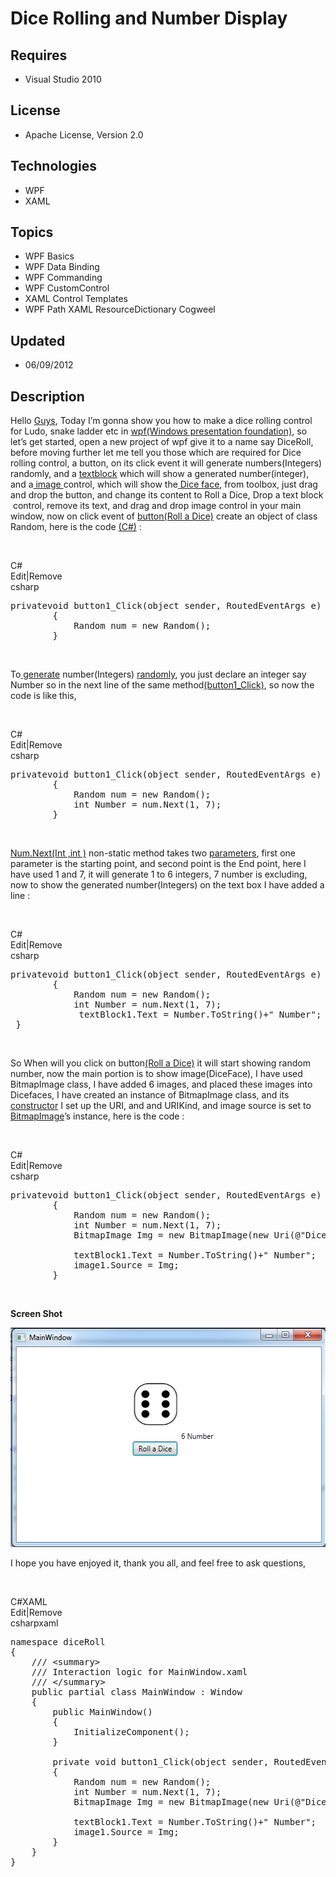 # Dice Rolling and Number Display
## Requires
- Visual Studio 2010
## License
- Apache License, Version 2.0
## Technologies
- WPF
- XAML
## Topics
- WPF Basics
- WPF Data Binding
- WPF Commanding
- WPF CustomControl
- XAML Control Templates
- WPF Path XAML ResourceDictionary Cogweel
## Updated
- 06/09/2012
## Description

<p>Hello <a href="http://webeasyforall.blogspot.com/" target="_blank">Guys</a>, Today I&rsquo;m gonna show you how to make a dice rolling control for Ludo, snake ladder etc in
<a href="http://webeasyforall.blogspot.com/" target="_blank">wpf(Windows presentation foundation)</a>, so let&rsquo;s get started, open a new project of wpf give it to a name say DiceRoll, before moving further let me tell you those which are required for Dice
 rolling control, a button, on its click event it will generate numbers(Integers) randomly, and a
<a href="http://webeasyforall.blogspot.com/" target="_blank">textblock</a> which will show a generated number(integer), and a<a href="http://webeasyforall.blogspot.com/" target="_blank"> image
</a>control, which will show the<a href="http://webeasyforall.blogspot.com/" target="_blank"> Dice face</a>, from toolbox, just drag and drop the button, and change its content to Roll a Dice, Drop a text block &nbsp;control, remove its text, and drag and drop
 image control in your main window, now on click event of <a href="http://webeasyforall.blogspot.com/" target="_blank">
button(Roll a Dice)</a> create an object of class Random, here is the code <a href="http://webeasyforall.blogspot.com/" target="_blank">
(C#)</a> :</p>
<p>&nbsp;</p>
<div class="scriptcode">
<div class="pluginEditHolder" pluginCommand="mceScriptCode">
<div class="title"><span>C#</span></div>
<div class="pluginLinkHolder"><span class="pluginEditHolderLink">Edit</span>|<span class="pluginRemoveHolderLink">Remove</span></div>
<span class="hidden">csharp</span>

<div class="preview">
<pre class="csharp"><span class="cs__keyword">private</span><span class="cs__keyword">void</span>&nbsp;button1_Click(<span class="cs__keyword">object</span>&nbsp;sender,&nbsp;RoutedEventArgs&nbsp;e)&nbsp;
&nbsp;&nbsp;&nbsp;&nbsp;&nbsp;&nbsp;&nbsp;&nbsp;{&nbsp;
&nbsp;&nbsp;&nbsp;&nbsp;&nbsp;&nbsp;&nbsp;&nbsp;&nbsp;&nbsp;&nbsp;&nbsp;Random&nbsp;num&nbsp;=&nbsp;<span class="cs__keyword">new</span>&nbsp;Random();&nbsp;
&nbsp;&nbsp;&nbsp;&nbsp;&nbsp;&nbsp;&nbsp;&nbsp;}&nbsp;
</pre>
</div>
</div>
</div>
<p>&nbsp;</p>
<p>To<a href="http://webeasyforall.blogspot.com/" target="_blank"> generate</a> number(Integers)
<a href="http://webeasyforall.blogspot.com/" target="_blank">randomly</a>, you just declare an integer say Number so in the next line of the same method<a href="http://webeasyforall.blogspot.com/" target="_blank">(button1_Click)</a>, so now the code is like
 this,</p>
<p>&nbsp;</p>
<div class="scriptcode">
<div class="pluginEditHolder" pluginCommand="mceScriptCode">
<div class="title"><span>C#</span></div>
<div class="pluginLinkHolder"><span class="pluginEditHolderLink">Edit</span>|<span class="pluginRemoveHolderLink">Remove</span></div>
<span class="hidden">csharp</span>

<div class="preview">
<pre class="csharp"><span class="cs__keyword">private</span><span class="cs__keyword">void</span>&nbsp;button1_Click(<span class="cs__keyword">object</span>&nbsp;sender,&nbsp;RoutedEventArgs&nbsp;e)&nbsp;
&nbsp;&nbsp;&nbsp;&nbsp;&nbsp;&nbsp;&nbsp;&nbsp;{&nbsp;
&nbsp;&nbsp;&nbsp;&nbsp;&nbsp;&nbsp;&nbsp;&nbsp;&nbsp;&nbsp;&nbsp;&nbsp;Random&nbsp;num&nbsp;=&nbsp;<span class="cs__keyword">new</span>&nbsp;Random();&nbsp;
&nbsp;&nbsp;&nbsp;&nbsp;&nbsp;&nbsp;&nbsp;&nbsp;&nbsp;&nbsp;&nbsp;&nbsp;<span class="cs__keyword">int</span>&nbsp;Number&nbsp;=&nbsp;num.Next(<span class="cs__number">1</span>,&nbsp;<span class="cs__number">7</span>);&nbsp;
&nbsp;&nbsp;&nbsp;&nbsp;&nbsp;&nbsp;&nbsp;&nbsp;}&nbsp;
</pre>
</div>
</div>
</div>
<p>&nbsp;</p>
<p><a href="http://webeasyforall.blogspot.com/" target="_blank">Num.Next(Int ,int )</a> non-static method takes two
<a href="http://webeasyforall.blogspot.com/" target="_blank">parameters</a>, first one parameter is the starting point, and second point is the End point, here I have used 1 and 7, it will generate 1 to 6 integers, 7 number is excluding, now to show the generated
 number(Integers) on the text box I have added a line :</p>
<p>&nbsp;</p>
<div class="scriptcode">
<div class="pluginEditHolder" pluginCommand="mceScriptCode">
<div class="title"><span>C#</span></div>
<div class="pluginLinkHolder"><span class="pluginEditHolderLink">Edit</span>|<span class="pluginRemoveHolderLink">Remove</span></div>
<span class="hidden">csharp</span>

<div class="preview">
<pre class="csharp"><span class="cs__keyword">private</span><span class="cs__keyword">void</span>&nbsp;button1_Click(<span class="cs__keyword">object</span>&nbsp;sender,&nbsp;RoutedEventArgs&nbsp;e)&nbsp;
&nbsp;&nbsp;&nbsp;&nbsp;&nbsp;&nbsp;&nbsp;&nbsp;{&nbsp;
&nbsp;&nbsp;&nbsp;&nbsp;&nbsp;&nbsp;&nbsp;&nbsp;&nbsp;&nbsp;&nbsp;&nbsp;Random&nbsp;num&nbsp;=&nbsp;<span class="cs__keyword">new</span>&nbsp;Random();&nbsp;
&nbsp;&nbsp;&nbsp;&nbsp;&nbsp;&nbsp;&nbsp;&nbsp;&nbsp;&nbsp;&nbsp;&nbsp;<span class="cs__keyword">int</span>&nbsp;Number&nbsp;=&nbsp;num.Next(<span class="cs__number">1</span>,&nbsp;<span class="cs__number">7</span>);&nbsp;
&nbsp;&nbsp;&nbsp;&nbsp;&nbsp;&nbsp;&nbsp;&nbsp;&nbsp;&nbsp;&nbsp;&nbsp;&nbsp;textBlock1.Text&nbsp;=&nbsp;Number.ToString()&#43;<span class="cs__string">&quot;&nbsp;Number&quot;</span>;&nbsp;
&nbsp;}&nbsp;
</pre>
</div>
</div>
</div>
<p>&nbsp;</p>
<p>So When will you click on button<a href="http://webeasyforall.blogspot.com/" target="_blank">(Roll a Dice)</a> it will start showing random number, now the main portion is to show image(DiceFace), I have used BitmapImage class, I have added 6 images, and
 placed these images into Dicefaces, I have created an instance of BitmapImage class, and its
<a href="http://webeasyforall.blogspot.com/" target="_blank">constructor</a> I set up the URI, and and URIKind, and image source is set to<a href="http://webeasyforall.blogspot.com/" target="_blank"> BitmapImage</a>&rsquo;s instance, here is the code :</p>
<p>&nbsp;</p>
<div class="scriptcode">
<div class="pluginEditHolder" pluginCommand="mceScriptCode">
<div class="title"><span>C#</span></div>
<div class="pluginLinkHolder"><span class="pluginEditHolderLink">Edit</span>|<span class="pluginRemoveHolderLink">Remove</span></div>
<span class="hidden">csharp</span>

<div class="preview">
<pre class="csharp"><span class="cs__keyword">private</span><span class="cs__keyword">void</span>&nbsp;button1_Click(<span class="cs__keyword">object</span>&nbsp;sender,&nbsp;RoutedEventArgs&nbsp;e)&nbsp;
&nbsp;&nbsp;&nbsp;&nbsp;&nbsp;&nbsp;&nbsp;&nbsp;{&nbsp;
&nbsp;&nbsp;&nbsp;&nbsp;&nbsp;&nbsp;&nbsp;&nbsp;&nbsp;&nbsp;&nbsp;&nbsp;Random&nbsp;num&nbsp;=&nbsp;<span class="cs__keyword">new</span>&nbsp;Random();&nbsp;
&nbsp;&nbsp;&nbsp;&nbsp;&nbsp;&nbsp;&nbsp;&nbsp;&nbsp;&nbsp;&nbsp;&nbsp;<span class="cs__keyword">int</span>&nbsp;Number&nbsp;=&nbsp;num.Next(<span class="cs__number">1</span>,&nbsp;<span class="cs__number">7</span>);&nbsp;
&nbsp;&nbsp;&nbsp;&nbsp;&nbsp;&nbsp;&nbsp;&nbsp;&nbsp;&nbsp;&nbsp;&nbsp;BitmapImage&nbsp;Img&nbsp;=&nbsp;<span class="cs__keyword">new</span>&nbsp;BitmapImage(<span class="cs__keyword">new</span>&nbsp;Uri(@<span class="cs__string">&quot;DiceFaces\&quot;&#43;Number.ToString()&#43;&quot;</span>.png&quot;,UriKind.Relative));&nbsp;
&nbsp;&nbsp;&nbsp;&nbsp;&nbsp;&nbsp;&nbsp;&nbsp;&nbsp;&nbsp;&nbsp;&nbsp;&nbsp;
&nbsp;&nbsp;&nbsp;&nbsp;&nbsp;&nbsp;&nbsp;&nbsp;&nbsp;&nbsp;&nbsp;&nbsp;textBlock1.Text&nbsp;=&nbsp;Number.ToString()&#43;<span class="cs__string">&quot;&nbsp;Number&quot;</span>;&nbsp;
&nbsp;&nbsp;&nbsp;&nbsp;&nbsp;&nbsp;&nbsp;&nbsp;&nbsp;&nbsp;&nbsp;&nbsp;image1.Source&nbsp;=&nbsp;Img;&nbsp;
&nbsp;&nbsp;&nbsp;&nbsp;&nbsp;&nbsp;&nbsp;&nbsp;}&nbsp;
</pre>
</div>
</div>
</div>
<p>&nbsp;</p>
<p><strong>Screen Shot</strong></p>
<p><strong><a href="http://webeasyforall.blogspot.com/" target="_blank"><img id="59593" src="59593-11.png" alt="" width="526" height="351"></a><br>
</strong></p>
<p>I hope you have enjoyed it, thank you all, and feel free to ask questions,&nbsp;</p>
<p>&nbsp;</p>
<div class="scriptcode">
<div class="pluginEditHolder" pluginCommand="mceScriptCode">
<div class="title"><span>C#</span><span>XAML</span></div>
<div class="pluginLinkHolder"><span class="pluginEditHolderLink">Edit</span>|<span class="pluginRemoveHolderLink">Remove</span></div>
<span class="hidden">csharp</span><span class="hidden">xaml</span>


<div class="preview">
<pre class="csharp"><span class="cs__keyword">namespace</span>&nbsp;diceRoll&nbsp;
{&nbsp;
&nbsp;&nbsp;&nbsp;&nbsp;<span class="cs__com">///&nbsp;&lt;summary&gt;</span>&nbsp;
&nbsp;&nbsp;&nbsp;&nbsp;<span class="cs__com">///&nbsp;Interaction&nbsp;logic&nbsp;for&nbsp;MainWindow.xaml</span>&nbsp;
&nbsp;&nbsp;&nbsp;&nbsp;<span class="cs__com">///&nbsp;&lt;/summary&gt;</span>&nbsp;
&nbsp;&nbsp;&nbsp;&nbsp;<span class="cs__keyword">public</span>&nbsp;partial&nbsp;<span class="cs__keyword">class</span>&nbsp;MainWindow&nbsp;:&nbsp;Window&nbsp;
&nbsp;&nbsp;&nbsp;&nbsp;{&nbsp;
&nbsp;&nbsp;&nbsp;&nbsp;&nbsp;&nbsp;&nbsp;&nbsp;<span class="cs__keyword">public</span>&nbsp;MainWindow()&nbsp;
&nbsp;&nbsp;&nbsp;&nbsp;&nbsp;&nbsp;&nbsp;&nbsp;{&nbsp;
&nbsp;&nbsp;&nbsp;&nbsp;&nbsp;&nbsp;&nbsp;&nbsp;&nbsp;&nbsp;&nbsp;&nbsp;InitializeComponent();&nbsp;
&nbsp;&nbsp;&nbsp;&nbsp;&nbsp;&nbsp;&nbsp;&nbsp;}&nbsp;
&nbsp;
&nbsp;&nbsp;&nbsp;&nbsp;&nbsp;&nbsp;&nbsp;&nbsp;<span class="cs__keyword">private</span>&nbsp;<span class="cs__keyword">void</span>&nbsp;button1_Click(<span class="cs__keyword">object</span>&nbsp;sender,&nbsp;RoutedEventArgs&nbsp;e)&nbsp;
&nbsp;&nbsp;&nbsp;&nbsp;&nbsp;&nbsp;&nbsp;&nbsp;{&nbsp;
&nbsp;&nbsp;&nbsp;&nbsp;&nbsp;&nbsp;&nbsp;&nbsp;&nbsp;&nbsp;&nbsp;&nbsp;Random&nbsp;num&nbsp;=&nbsp;<span class="cs__keyword">new</span>&nbsp;Random();&nbsp;
&nbsp;&nbsp;&nbsp;&nbsp;&nbsp;&nbsp;&nbsp;&nbsp;&nbsp;&nbsp;&nbsp;&nbsp;<span class="cs__keyword">int</span>&nbsp;Number&nbsp;=&nbsp;num.Next(<span class="cs__number">1</span>,&nbsp;<span class="cs__number">7</span>);&nbsp;
&nbsp;&nbsp;&nbsp;&nbsp;&nbsp;&nbsp;&nbsp;&nbsp;&nbsp;&nbsp;&nbsp;&nbsp;BitmapImage&nbsp;Img&nbsp;=&nbsp;<span class="cs__keyword">new</span>&nbsp;BitmapImage(<span class="cs__keyword">new</span>&nbsp;Uri(@<span class="cs__string">&quot;DiceFaces\&quot;&#43;Number.ToString()&#43;&quot;</span>.png&quot;,UriKind.Relative));&nbsp;
&nbsp;&nbsp;&nbsp;&nbsp;&nbsp;&nbsp;&nbsp;&nbsp;&nbsp;&nbsp;&nbsp;&nbsp;&nbsp;
&nbsp;&nbsp;&nbsp;&nbsp;&nbsp;&nbsp;&nbsp;&nbsp;&nbsp;&nbsp;&nbsp;&nbsp;textBlock1.Text&nbsp;=&nbsp;Number.ToString()&#43;<span class="cs__string">&quot;&nbsp;Number&quot;</span>;&nbsp;
&nbsp;&nbsp;&nbsp;&nbsp;&nbsp;&nbsp;&nbsp;&nbsp;&nbsp;&nbsp;&nbsp;&nbsp;image1.Source&nbsp;=&nbsp;Img;&nbsp;
&nbsp;&nbsp;&nbsp;&nbsp;&nbsp;&nbsp;&nbsp;&nbsp;}&nbsp;
&nbsp;&nbsp;&nbsp;&nbsp;}&nbsp;
}&nbsp;
</pre>
</div>
</div>
</div>
<div class="endscriptcode">&nbsp;</div>
